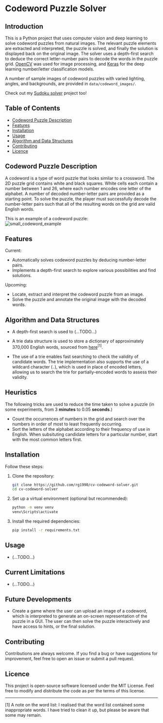 # Codeword Puzzle Solver

## Introduction

This is a Python project that uses computer vision and deep learning to solve codeword puzzles from natural images. The relevant puzzle elements are extracted and interpreted, the puzzle is solved, and finally the solution is displayed back on the original image. The solver uses a depth-first search to deduce the correct letter-number pairs to decode the words in the puzzle grid. [OpenCV](https://opencv.org/) was used for image processing, and [Keras](https://keras.io/) for the deep learning number/letter classification models. 

A number of sample images of codeword puzzles with varied lighting, angles, and backgrounds, are provided in `data/codeword_images/`.

Check out my [Sudoku solver](https://github.com/rg1990/cv-sudoku-solver) project too!

## Table of Contents

- [Codeword Puzzle Description](#codeword-puzzle-description)
- [Features](#features)
- [Installation](#installation)
- [Usage](#usage)
- [Algorithm and Data Structures](#algorithm-and-data-structures)
- [Contributing](#contributing)
- [Licence](#licence)


## Codeword Puzzle Description
A codeword is a type of word puzzle that looks similar to a crossword. The 2D puzzle grid contains white and black squares. White cells each contain a number between 1 and 26, where each number encodes one letter of the alphabet. A number of decoded number-letter pairs are provided as a starting point. To solve the puzzle, the player must successfully decode the number-letter pairs such that all of the resulting words on the grid are valid English words.

This is an example of a codeword puzzle:<br>
![small_codeword_example](https://github.com/rg1990/cv-codeword-solver/assets/70291897/b75ad6af-2c34-481e-b250-094f2c634441)


## Features
Current:
- Automatically solves codeword puzzles by deducing number-letter pairs.
- Implements a depth-first search to explore various possibilities and find solutions.

Upcoming:
- Locate, extract and interpret the codeword puzzle from an image.
- Solve the puzzle and annotate the original image with the decoded words.

## Algorithm and Data Structures
- A depth-first search is used to (...TODO...)

- A trie data structure is used to store a dictionary of approximately 370,000 English words, sourced from [here](https://github.com/dwyl/english-words/tree/master)<sup>[1]</sup>.
- The use of a trie enables fast searching to check the validity of candidate words. The trie implementation also supports the use of a wildcard character (```.```), which is used in place of encoded letters, allowing us to search the trie for partially-encoded words to assess their validity.

<!--- - A Python dictionary is used to store decoded number-letter pairs. --->


## Heuristics
The following tricks are used to reduce the time taken to solve a puzzle (in some experiments, from 3 **minutes** to 0.05 **seconds**.)
- Count the occurrences of numbers in the grid and search over the numbers in order of most to least frequently occurring.
- Sort the letters of the alphabet according to their frequency of use in English. When subsituting candidate letters for a particular number, start with the most common letters first.

## Installation
Follow these steps:

1. Clone the repository:
   ```bash
   git clone https://github.com/rg1990/cv-codeword-solver.git
   cd cv-codeword-solver
2. Set up a virtual environment (optional but recommended):
    ```bash
    python -m venv venv
    venv\Scripts\activate
3. Install the required dependencies:
   ``` bash
   pip install -r requirements.txt
    ```

## Usage
- (...TODO...)


## Current Limitations
- (...TODO...)


## Future Developments
- Create a game where the user can upload an image of a codeword, which is interpreted to generate an on-screen representation of the puzzle in a GUI. The user can then solve the puzzle interactively and have access to hints, or the final solution.





## Contributing
Contributions are always welcome. If you find a bug or have suggestions for improvement, feel free to open an issue or submit a pull request.

## Licence
This project is open-source software licensed under the MIT License. Feel free to modify and distribute the code as per the terms of this license.

---
[1] A note on the word list: I realised that the word list contained some inappropriate words. I have tried to clean it up, but please be aware that some may remain.

